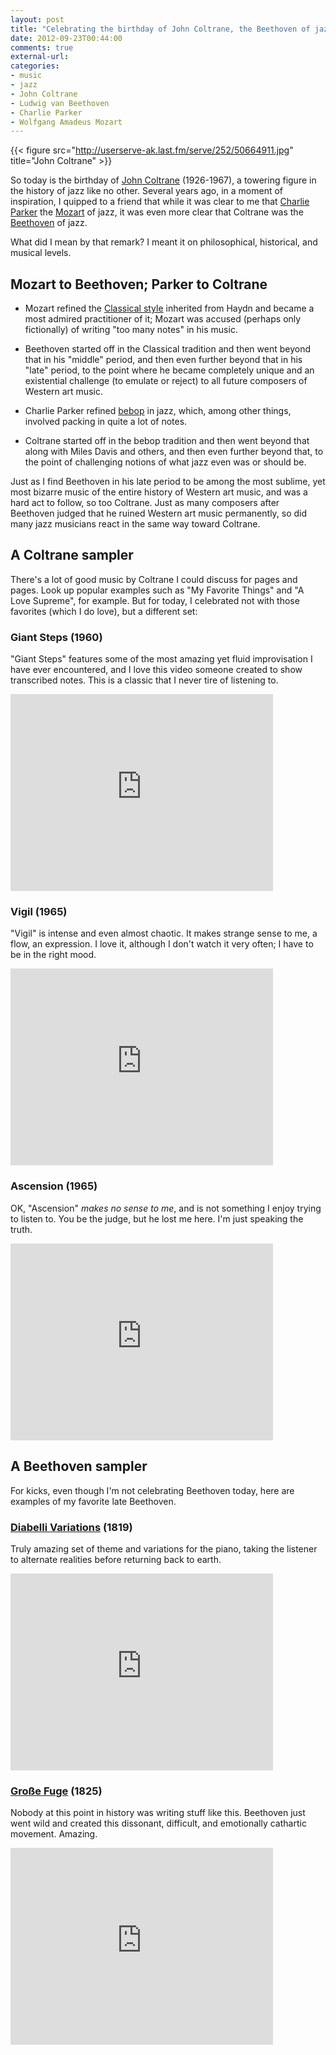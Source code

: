 ```yaml
---
layout: post
title: "Celebrating the birthday of John Coltrane, the Beethoven of jazz"
date: 2012-09-23T00:44:00
comments: true
external-url: 
categories: 
- music
- jazz
- John Coltrane
- Ludwig van Beethoven
- Charlie Parker
- Wolfgang Amadeus Mozart
---
```

{{< figure src="http://userserve-ak.last.fm/serve/252/50664911.jpg" title="John Coltrane" >}}

So today is the birthday of [John Coltrane](http://en.wikipedia.org/wiki/John_Coltrane) (1926-1967), a towering figure in the history of jazz like no other. Several years ago, in a moment of inspiration, I quipped to a friend that while it was clear to me that [Charlie Parker](http://en.wikipedia.org/wiki/Charlie_Parker) the [Mozart](http://en.wikipedia.org/wiki/Mozart) of jazz, it was even more clear that Coltrane was the [Beethoven](http://en.wikipedia.org/wiki/Beethoven) of jazz.

What did I mean by that remark? I meant it on philosophical, historical, and musical levels.

<!--more-->

## Mozart to Beethoven; Parker to Coltrane

- Mozart refined the [Classical style](http://en.wikipedia.org/wiki/Classical_period_\(music\)) inherited from Haydn and became a most admired practitioner of it; Mozart was accused (perhaps only fictionally) of writing "too many notes" in his music.
- Beethoven started off in the Classical tradition and then went beyond that in his "middle" period, and then even further beyond that in his "late" period, to the point where he became completely unique and an existential challenge (to emulate or reject) to all future composers of Western art music.

- Charlie Parker refined [bebop](http://en.wikipedia.org/wiki/Bebop) in jazz, which, among other things, involved packing in quite a lot of notes.
- Coltrane started off in the bebop tradition and then went beyond that along with Miles Davis and others, and then even further beyond that, to the point of challenging notions of what jazz even was or should be.

Just as I find Beethoven in his late period to be among the most sublime, yet most bizarre music of the entire history of Western art music, and was a hard act to follow, so too Coltrane. Just as many composers after Beethoven judged that he ruined Western art music permanently, so did many jazz musicians react in the same way toward Coltrane.

## A Coltrane sampler

There's a lot of good music by Coltrane I could discuss for pages and pages. Look up popular examples such as "My Favorite Things" and "A Love Supreme", for example. But for today, I celebrated not with those favorites (which I do love), but a different set:

### Giant Steps (1960)

"Giant Steps" features some of the most amazing yet fluid improvisation I have ever encountered, and I love this video someone created to show transcribed notes. This is a classic that I never tire of listening to.

<iframe width="420" height="315" src="http://www.youtube.com/embed/2kotK9FNEYU" frameborder="0" allowfullscreen></iframe>

### Vigil (1965)

"Vigil" is intense and even almost chaotic. It makes strange sense to me, a flow, an expression. I love it, although I don't watch it very often; I have to be in the right mood.

<iframe width="420" height="315" src="http://www.youtube.com/embed/5UHZaqG87N0" frameborder="0" allowfullscreen></iframe>

### Ascension (1965)

OK, "Ascension" *makes no sense to me*, and is not something I enjoy trying to listen to. You be the judge, but he lost me here. I'm just speaking the truth.

<iframe width="420" height="315" src="http://www.youtube.com/embed/tgrQhBTDfhk" frameborder="0" allowfullscreen></iframe>

## A Beethoven sampler

For kicks, even though I'm not celebrating Beethoven today, here are examples of my favorite late Beethoven.

### [Diabelli Variations](http://en.wikipedia.org/wiki/Diabelli_Variations) (1819)

Truly amazing set of theme and variations for the piano, taking the listener to alternate realities before returning back to earth.

<iframe width="420" height="315" src="http://www.youtube.com/embed/wctoxElV8Os" frameborder="0" allowfullscreen></iframe>

### [Große Fuge](http://en.wikipedia.org/wiki/Gro%C3%9Fe_Fuge) (1825)

Nobody at this point in history was writing stuff like this. Beethoven just went wild and created this dissonant, difficult, and emotionally cathartic movement. Amazing.

<iframe width="420" height="315" src="http://www.youtube.com/embed/XEZXjW_s0Qs" frameborder="0" allowfullscreen></iframe>
